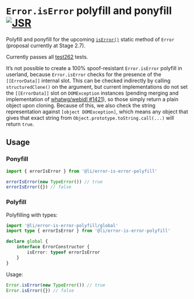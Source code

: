 # `Error.isError` polyfill and ponyfill [![JSR](https://jsr.io/badges/@li/error-is-error-polyfill)](https://jsr.io/@li/error-is-error-polyfill)

Polyfill and ponyfill for the upcoming [`isError()`](https://github.com/tc39/proposal-is-error/) static method of `Error` (proposal currently at Stage 2.7).

Currently passes all [test262](https://github.com/tc39/test262/tree/main/test/built-ins/Error/isError) tests.

It’s not possible to create a 100% spoof-resistant `Error.isError` polyfill in userland, because `Error.isError` checks for the presence of the `[[ErrorData]]` internal slot. This can be checked indirectly by calling `structuredClone()` on the argument, but current implementations do not set the `[[ErrorData]]` slot on `DOMException` instances (pending merging and implementation of [whatwg/webidl #1421](https://github.com/whatwg/webidl/pull/1421)), so those simply return a plain object upon cloning. Because of this, we also check the string representation against `[object DOMException]`, which means any object that gives that exact string from `Object.prototype.toString.call(...)` will return `true`.

## Usage

### Ponyfill

```ts
import { errorIsError } from '@li/error-is-error-polyfill'

errorIsError(new TypeError()) // true
errorIsError({}) // false
```

### Polyfill

Polyfilling with types:

```ts
import '@li/error-is-error-polyfill/global'
import type { errorIsError } from '@li/error-is-error-polyfill'

declare global {
    interface ErrorConstructor {
        isError: typeof errorIsError
    }
}
```

Usage:

```ts
Error.isError(new TypeError()) // true
Error.isError({}) // false
```
